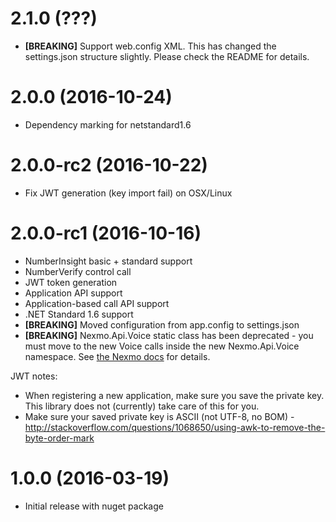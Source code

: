 # 2.1.0 (???)

* __[BREAKING]__ Support web.config XML. This has changed the settings.json structure slightly. Please check the README for details.

# 2.0.0 (2016-10-24)

* Dependency marking for netstandard1.6

# 2.0.0-rc2 (2016-10-22)

* Fix JWT generation (key import fail) on OSX/Linux

# 2.0.0-rc1 (2016-10-16)

* NumberInsight basic + standard support
* NumberVerify control call
* JWT token generation
* Application API support
* Application-based call API support
* .NET Standard 1.6 support
* __[BREAKING]__ Moved configuration from app.config to settings.json
* __[BREAKING]__ Nexmo.Api.Voice static class has been deprecated - you must move to the new Voice calls inside the new Nexmo.Api.Voice namespace. See [the Nexmo docs](https://docs.nexmo.com/voice/voice-api) for details.

JWT notes:

* When registering a new application, make sure you save the private key. This library does not (currently) take care of this for you.
* Make sure your saved private key is ASCII (not UTF-8, no BOM) - http://stackoverflow.com/questions/1068650/using-awk-to-remove-the-byte-order-mark

# 1.0.0 (2016-03-19)

* Initial release with nuget package